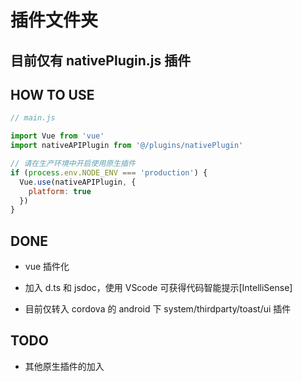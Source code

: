 # 插件文件夹

## 目前仅有 nativePlugin.js 插件

## HOW TO USE

```javascript
// main.js

import Vue from 'vue'
import nativeAPIPlugin from '@/plugins/nativePlugin'

// 请在生产环境中开启使用原生插件
if (process.env.NODE_ENV === 'production') {
  Vue.use(nativeAPIPlugin, {
    platform: true
  })
}
```

## DONE

* vue 插件化

* 加入 d.ts 和 jsdoc，使用 VScode 可获得代码智能提示[IntelliSense]

* 目前仅转入 cordova 的 android 下 system/thirdparty/toast/ui 插件

## TODO

* 其他原生插件的加入
